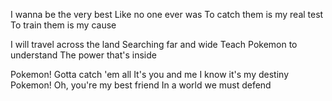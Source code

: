 I wanna be the very best
Like no one ever was
To catch them is my real test
To train them is my cause

I will travel across the land
Searching far and wide
Teach Pokemon to understand
The power that's inside

Pokemon! Gotta catch 'em all
It's you and me
I know it's my destiny
Pokemon! Oh, you're my best friend
In a world we must defend



